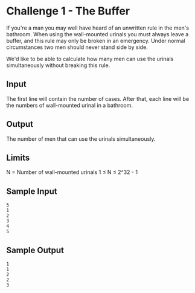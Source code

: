 # Challenge 1 - The Buffer
If you're a man you may well have heard of an unwritten rule in the men's bathroom. When using the wall-mounted urinals you must always leave a buffer, and this rule may only be broken in an emergency. Under normal circumstances two men should never stand side by side.

We'd like to be able to calculate how many men can use the urinals simultaneously without breaking this rule.

## Input

The first line will contain the number of cases.
After that, each line will be the numbers of wall-mounted urinal in a bathroom.

## Output

The number of men that can use the urinals simultaneously.

## Limits

N = Number of wall-mounted urinals
1 ≤ N ≤ 2^32 - 1

## Sample Input
```
5
1
2
3
4
5
```

## Sample Output

```
1
1
2
2
3
```

